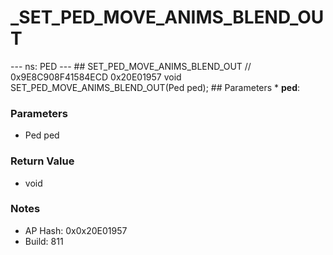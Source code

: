 # _SET_PED_MOVE_ANIMS_BLEND_OUT

--- ns: PED --- ## SET_PED_MOVE_ANIMS_BLEND_OUT  // 0x9E8C908F41584ECD 0x20E01957 void SET_PED_MOVE_ANIMS_BLEND_OUT(Ped ped);   ## Parameters * **ped**:

### Parameters
* Ped ped

### Return Value
* void

### Notes
* AP Hash: 0x0x20E01957
* Build: 811

